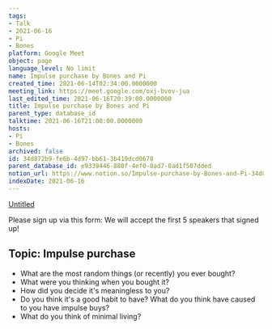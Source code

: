 ```yaml
---
tags:
- Talk
- 2021-06-16
- Pi
- Bones
platform: Google Meet
object: page
language_level: No limit
name: Impulse purchase by Bones and Pi
created_time: 2021-06-14T02:34:00.0000000
meeting_link: https://meet.google.com/oxj-bvov-jua
last_edited_time: 2021-06-16T20:39:00.0000000
title: Impulse purchase by Bones and Pi
parent_type: database_id
talktime: 2021-06-16T21:00:00.0000000
hosts:
- Pi
- Bones
archived: false
id: 34d872b9-fe6b-4d97-bb61-3b419dcd0678
parent_database_id: e9339446-880f-4ef0-8ad7-8ad1f507dded
notion_url: https://www.notion.so/Impulse-purchase-by-Bones-and-Pi-34d872b9fe6b4d97bb613b419dcd0678
indexDate: 2021-06-16
---
```


[Untitled](https://www.notion.so/cd877e06ad7149f69157f2c71bad5cca)   

Please sign up via this form:
We will accept the first  5 speakers  that signed up! 


## Topic: Impulse purchase

   - What are the most random things (or recently) you ever bought?
   - What were you thinking when you bought it?
   - How did you decide it's meaningless to you?
   - Do you think it's a good habit to have? What do you think have caused to you have impulse buys?
   - What do you think of minimal living?




